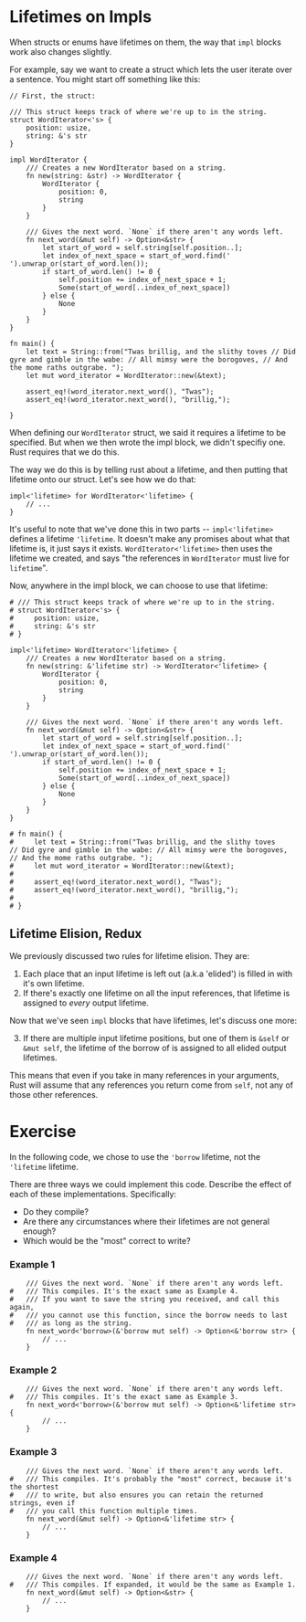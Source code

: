 # Lifetimes on Impls

When structs or enums have lifetimes on them, the way that `impl` blocks
work also changes slightly.

For example, say we want to create a struct which lets the user
iterate over a sentence. You might start off something like this:

``` rust,ignore
// First, the struct:

/// This struct keeps track of where we're up to in the string.
struct WordIterator<'s> {
    position: usize,
    string: &'s str
}

impl WordIterator {
    /// Creates a new WordIterator based on a string.
    fn new(string: &str) -> WordIterator {
        WordIterator {
            position: 0,
            string
        }
    }
    
    /// Gives the next word. `None` if there aren't any words left.
    fn next_word(&mut self) -> Option<&str> {
        let start_of_word = self.string[self.position..];
        let index_of_next_space = start_of_word.find(' ').unwrap_or(start_of_word.len());
        if start_of_word.len() != 0 {
            self.position += index_of_next_space + 1;
            Some(start_of_word[..index_of_next_space]) 
        } else {
            None
        }
    }
}

fn main() {
    let text = String::from("Twas brillig, and the slithy toves // Did gyre and gimble in the wabe: // All mimsy were the borogoves, // And the mome raths outgrabe. ");
    let mut word_iterator = WordIterator::new(&text);
    
    assert_eq!(word_iterator.next_word(), "Twas");
    assert_eq!(word_iterator.next_word(), "brillig,");
    
}
```

When defining our `WordIterator` struct, we said it requires a lifetime to be specified.
But when we then wrote the impl block, we didn't specifiy one. Rust requires that we do this.

The way we do this is by telling rust about a lifetime, and then putting that lifetime onto
our struct. Let's see how we do that:

``` rust,ignore
impl<'lifetime> for WordIterator<'lifetime> {
    // ...
}
```

It's useful to note that we've done this in two parts -- `impl<'lifetime>` defines a lifetime `'lifetime`.
It doesn't make any promises about what that lifetime is, it just says it exists.
`WordIterator<'lifetime>` then uses the lifetime we created, and says "the references in `WordIterator` must live for `lifetime`".

Now, anywhere in the impl block, we can choose to use that lifetime:

``` rust,ignore
# /// This struct keeps track of where we're up to in the string.
# struct WordIterator<'s> {
#     position: usize,
#     string: &'s str
# }

impl<'lifetime> WordIterator<'lifetime> {
    /// Creates a new WordIterator based on a string.
    fn new(string: &'lifetime str) -> WordIterator<'lifetime> {
        WordIterator {
            position: 0,
            string
        }
    }
    
    /// Gives the next word. `None` if there aren't any words left.
    fn next_word(&mut self) -> Option<&str> {
        let start_of_word = self.string[self.position..];
        let index_of_next_space = start_of_word.find(' ').unwrap_or(start_of_word.len());
        if start_of_word.len() != 0 {
            self.position += index_of_next_space + 1;
            Some(start_of_word[..index_of_next_space]) 
        } else {
            None
        }
    }
}

# fn main() {
#     let text = String::from("Twas brillig, and the slithy toves // Did gyre and gimble in the wabe: // All mimsy were the borogoves, // And the mome raths outgrabe. ");
#     let mut word_iterator = WordIterator::new(&text);
#     
#     assert_eq!(word_iterator.next_word(), "Twas");
#     assert_eq!(word_iterator.next_word(), "brillig,");
#     
# }

```

## Lifetime Elision, Redux

We previously discussed two rules for lifetime elision. They are:

1. Each place that an input lifetime is left out (a.k.a 'elided') is filled in with it's own lifetime.
2. If there's exactly one lifetime on all the input references, that lifetime is assigned to *every* output lifetime.

Now that we've seen `impl` blocks that have lifetimes, let's discuss one more:

3. If there are multiple input lifetime positions, but one of them is `&self` or
   `&mut self`, the lifetime of the borrow of is assigned to all elided output
   lifetimes.
   
This means that even if you take in many references in your arguments, Rust will assume that any references you return
come from `self`, not any of those other references.

# Exercise

In the following code, we chose to use the `'borrow` lifetime, not the `'lifetime` lifetime.

There are three ways we could implement this code. Describe the effect of each of these implementations.
Specifically:
 - Do they compile?
 - Are there any circumstances where their lifetimes are not general enough?
 - Which would be the "most" correct to write?

### Example 1
``` rust,ignore
    /// Gives the next word. `None` if there aren't any words left.
#   /// This compiles. It's the exact same as Example 4.
#   /// If you want to save the string you received, and call this again,
#   /// you cannot use this function, since the borrow needs to last
#   /// as long as the string.
    fn next_word<'borrow>(&'borrow mut self) -> Option<&'borrow str> {
        // ...
    }
```

### Example 2
``` rust,ignore
    /// Gives the next word. `None` if there aren't any words left.
#   /// This compiles. It's the exact same as Example 3.
    fn next_word<'borrow>(&'borrow mut self) -> Option<&'lifetime str> {
        // ...
    }
```

### Example 3
``` rust,ignore
    /// Gives the next word. `None` if there aren't any words left.
#   /// This compiles. It's probably the "most" correct, because it's the shortest
#   /// to write, but also ensures you can retain the returned strings, even if
#   /// you call this function multiple times.
    fn next_word(&mut self) -> Option<&'lifetime str> {
        // ...
    }
```

### Example 4
``` rust,ignore
    /// Gives the next word. `None` if there aren't any words left.
#   /// This compiles. If expanded, it would be the same as Example 1.
    fn next_word(&mut self) -> Option<&str> {
        // ...
    }
```
